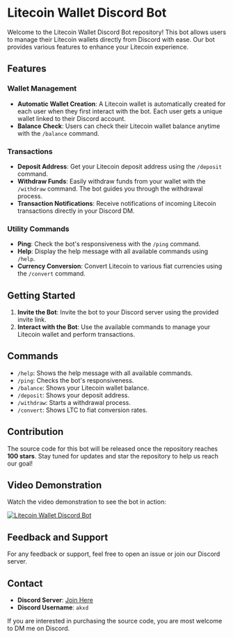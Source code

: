 # Litecoin Wallet Discord Bot

Welcome to the Litecoin Wallet Discord Bot repository! This bot allows users to manage their Litecoin wallets directly from Discord with ease. Our bot provides various features to enhance your Litecoin experience.

## Features

### Wallet Management
- **Automatic Wallet Creation**: A Litecoin wallet is automatically created for each user when they first interact with the bot. Each user gets a unique wallet linked to their Discord account.
- **Balance Check**: Users can check their Litecoin wallet balance anytime with the `/balance` command.

### Transactions
- **Deposit Address**: Get your Litecoin deposit address using the `/deposit` command.
- **Withdraw Funds**: Easily withdraw funds from your wallet with the `/withdraw` command. The bot guides you through the withdrawal process.
- **Transaction Notifications**: Receive notifications of incoming Litecoin transactions directly in your Discord DM.

### Utility Commands
- **Ping**: Check the bot's responsiveness with the `/ping` command.
- **Help**: Display the help message with all available commands using `/help`.
- **Currency Conversion**: Convert Litecoin to various fiat currencies using the `/convert` command.

## Getting Started

1. **Invite the Bot**: Invite the bot to your Discord server using the provided invite link.
2. **Interact with the Bot**: Use the available commands to manage your Litecoin wallet and perform transactions.

## Commands

- `/help`: Shows the help message with all available commands.
- `/ping`: Checks the bot's responsiveness.
- `/balance`: Shows your Litecoin wallet balance.
- `/deposit`: Shows your deposit address.
- `/withdraw`: Starts a withdrawal process.
- `/convert`: Shows LTC to fiat conversion rates.

## Contribution

The source code for this bot will be released once the repository reaches **100 stars**. Stay tuned for updates and star the repository to help us reach our goal!

## Video Demonstration

Watch the video demonstration to see the bot in action:

[![Litecoin Wallet Discord Bot](https://img.youtube.com/vi/rAfg_DIVYdU/0.jpg)](https://www.youtube.com/watch?v=rAfg_DIVYdU)

## Feedback and Support

For any feedback or support, feel free to open an issue or join our Discord server.

## Contact

- **Discord Server**: [Join Here](https://discord.gg/wksRW73Ytp)
- **Discord Username**: `akxd`

If you are interested in purchasing the source code, you are most welcome to DM me on Discord.
